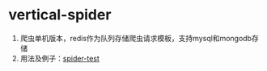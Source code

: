 # vertical-spider
1. 爬虫单机版本，redis作为队列存储爬虫请求模板，支持mysql和mongodb存储
2. 用法及例子：[spider-test](https://github.com/jiang19210/spider-test)